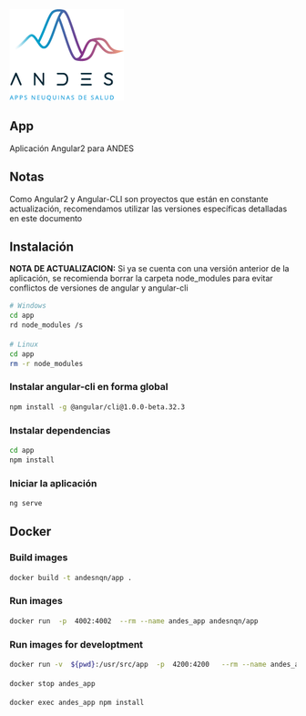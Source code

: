 ![ANDES](https://github.com/andes/andes.github.io/raw/master/images/logo.png)

## App

Aplicación Angular2 para ANDES

## Notas

Como Angular2 y Angular-CLI son proyectos que están en constante actualización, recomendamos utilizar las versiones específicas detalladas en este documento

## Instalación

**NOTA DE ACTUALIZACION:** Si ya se cuenta con una versión anterior de la aplicación, se recomienda borrar la carpeta node_modules para evitar conflictos de versiones de angular y angular-cli

```bash
# Windows
cd app
rd node_modules /s

# Linux
cd app
rm -r node_modules
```

### Instalar angular-cli en forma global

```bash
npm install -g @angular/cli@1.0.0-beta.32.3
```

### Instalar dependencias

```bash
cd app
npm install
```

### Iniciar la aplicación

```bash
ng serve
```


## Docker

### Build images

```bash
docker build -t andesnqn/app .
```

### Run images

```bash
docker run  -p  4002:4002  --rm --name andes_app andesnqn/app
```

### Run images for developtment

```bash
docker run -v  ${pwd}:/usr/src/app  -p  4200:4200   --rm --name andes_app andesnqn/app 

docker stop andes_app

docker exec andes_app npm install

```

